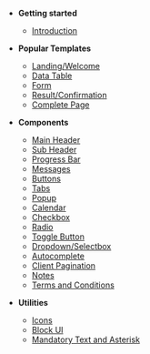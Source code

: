 * **Getting started**
  * [Introduction](README.md)
  <!-- * [Layout](layout.md) -->

* **Popular Templates**  
  * [Landing/Welcome](landing.md)
  * [Data Table](datatable.md)
  * [Form](form.md)
  * [Result/Confirmation](result.md)
  * [Complete Page](completepage.md)

* **Components**
  * [Main Header](main-header.md)
  * [Sub Header](sub-header.md)
  * [Progress Bar](progress-bar.md)
  * [Messages](messages.md) 
  * [Buttons](buttons.md)
  * [Tabs](tabs.md)
  * [Popup](popup.md)
  * [Calendar](calendar.md)
  * [Checkbox](checkbox.md)
  * [Radio](radio.md)
  * [Toggle Button](toggleButton.md)  
  * [Dropdown/Selectbox](selectbox.md)
  * [Autocomplete](autocomplete.md)
  * [Client Pagination](pagination.md)
  * [Notes](notes.md)  
  * [Terms and Conditions](terms-and-conditions.md)

* **Utilities**
  * [Icons](icons.md)
  * [Block UI](block-ui.md)
  * [Mandatory Text and Asterisk](mandatory-fields.md)